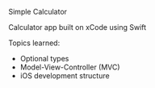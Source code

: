 Simple Calculator

Calculator app built on xCode using Swift

Topics learned: 
 - Optional types
 - Model-View-Controller (MVC)
 - iOS development structure
